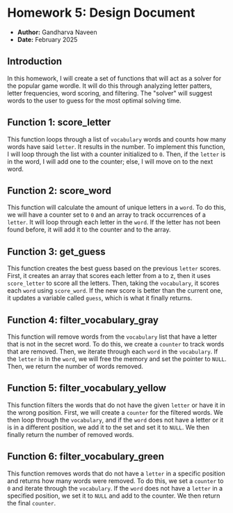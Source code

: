 # Homework 5: Design Document

  * **Author:** Gandharva Naveen  
  * **Date:** February 2025  

## Introduction

In this homework, I will create a set of functions that will act as a solver for the popular game wordle. It will do this through analyzing letter patters, letter frequencies, word scoring, and filtering. The "solver" will suggest words to the user to guess for the most optimal solving time.

## Function 1: score_letter

This function loops through a list of `vocabulary` words and counts how many words have said `letter`. It results in the number. To implement this function, I will loop through the list with a counter initialized to `0`. Then, if the `letter` is in the word, I will add one to the counter; else, I will move on to the next word.

## Function 2: score_word

This function will calculate the amount of unique letters in a `word`. To do this, we will have a counter set to `0` and an array to track occurrences of a `letter`. It will loop through each letter in the `word`. If the letter has not been found before, it will add it to the counter and to the array.

## Function 3: get_guess

This function creates the best guess based on the previous `letter` scores. First, it creates an array that scores each letter from a to z, then it uses `score_letter` to score all the letters. Then, taking the `vocabulary`, it scores each `word` using `score_word`. If the new score is better than the current one, it updates a variable called `guess`, which is what it finally returns.

## Function 4: filter_vocabulary_gray

This function will remove words from the `vocabulary` list that have a letter that is not in the secret word. To do this, we create a `counter` to track words that are removed. Then, we iterate through each `word` in the `vocabulary`. If the `letter` is in the `word`, we will free the memory and set the pointer to `NULL`. Then, we return the number of words removed.

## Function 5: filter_vocabulary_yellow

This function filters the words that do not have the given `letter` or have it in the wrong position. First, we will create a `counter` for the filtered words. We then loop through the `vocabulary`, and if the `word` does not have a letter or it is in a different position, we add it to the set and set it to `NULL`. We then finally return the number of removed words.

## Function 6: filter_vocabulary_green

This function removes words that do not have a `letter` in a specific position and returns how many words were removed. To do this, we set a `counter` to `0` and iterate through the `vocabulary`. If the `word` does not have a `letter` in a specified position, we set it to `NULL` and add to the counter. We then return the final `counter`.

